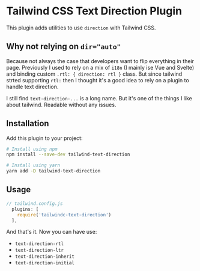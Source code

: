 # Tailwind CSS Text Direction Plugin

This plugin adds utilities to use `direction` with Tailwind CSS.

## Why not relying on `dir="auto"`

Because not always the case that developers want to flip everything in their page. Previously I used to rely on a mix of `i18n` (I mainly ise Vue and Svelte) and binding custom `.rtl: { direction: rtl }` class. But since tailwind strted supporting `rtl:` then I thought it's a good idea to rely on a plugin to handle text direction.

I still find `text-direction-...` is a long name. But it's one of the things I like about tailwind. Readable without any issues.

## Installation

Add this plugin to your project:

```bash
# Install using npm
npm install --save-dev tailwind-text-direction

# Install using yarn
yarn add -D tailwind-text-direction
```

## Usage

```js
// tailwind.config.js
  plugins: [
    require('tailwindc-text-direction')
  ],
```

And that's it. Now you can have use:

- `text-direction-rtl`
- `text-direction-ltr`
- `text-direction-inherit`
- `text-direction-initial`

